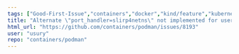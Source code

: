 ```yaml
---
tags: ["Good-First-Issue","containers","docker","kind/feature","kubernetes","linux","network","oci","pasta","rootless","slirp4netns"]
title: "Alternate \"port_handler=slirp4netns\" not implemented for user-defined rootless cni networks"
html_url: "https://github.com/containers/podman/issues/8193"
user: "usury"
repo: "containers/podman"
---
```


